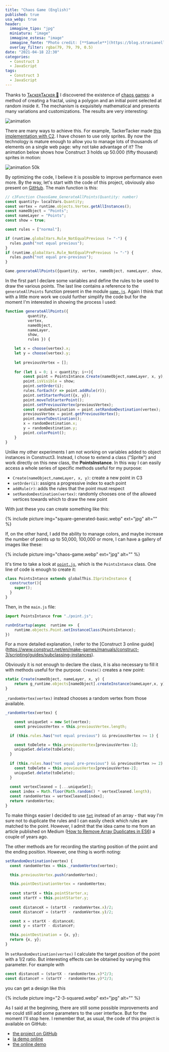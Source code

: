 ```yaml
---
title: "Chaos Game (English)"
published: true
usa_webp: true
header:
  immagine_tipo: "jpg"
  miniatura: "image"
  immagine_estesa: "image"
  immagine_fonte: "Photo credit: [**Samuele**](https://blog.stranianelli.com/)"
  overlay_filter: rgba(79, 79, 79, 0.5)
date: "2021-04-18 22:30"
categories:
  - Construct 3
  - JavaScript
tags:
  - Construct 3
  - JavaScript
---
```


Thanks to [TᴀᴄᴋᴇʀTᴀᴄᴋᴇʀ 🐰](https://twitter.com/2xTacker) I discovered the existence of [chaos games](https://en.wikipedia.org/wiki/Chaos_game): a method of creating a fractal, using a polygon and an initial point selected at random inside it. The mechanism is exquisitely mathematical and presents many variations and customizations. The results are very interesting:

![animation](https://raw.githubusercontent.com/el3um4s/strani-anelli-blog/master/_posts/2021/2021-04-18-chaos-game/animation.gif)

There are many ways to achieve this. For example, TackerTacker made [this implementation with C2](https://chaosgame.netlify.app/). I have chosen to use only sprites. By now the technology is mature enough to allow you to manage lots of thousands of elements on a single web page: why not take advantage of it? The animation below shows how Construct 3 holds up 50.000 (fifty thousand) sprites in motion:

![animation 50k](https://raw.githubusercontent.com/el3um4s/strani-anelli-blog/master/_posts/2021/2021-04-18-chaos-game/chaos-game-test-06-50kpoints.gif)

By optimizing the code, I believe it is possible to improve performance even more. By the way, let's start with the code of this project, obviously also present on [GitHub](https://github.com/el3um4s/construct-demo). The main function is this:

```js
// c3Function ChaosGame_GenerateAllPoints(Quantity: number)
const quantity= localVars.Quantity;
const vertex = runtime.objects.Vertex.getAllInstances();
const nameObject = "Points";
const nameLayer = "Points";
const show = true;

const rules = ["normal"];

if (runtime.globalVars.Rule_NotEqualPrevious != "-") {
  rules.push("not equal previous");
}
if (runtime.globalVars.Rule_NotEqualPrePrevious != "-") {
  rules.push("not equal pre-previous");
}

Game.generateAllPoints({quantity, vertex, nameObject, nameLayer, show, rules});
```
In the first part I declare some variables and define the rules to be used to draw the various points. The last line contains a reference to the `generateAllPoints` function present in the module [`game.js`](https://github.com/el3um4s/construct-demo/blob/master/template/019-chaos-game/source/files/scripts/game.js). Again I think that with a little more work we could further simplify the code but for the moment I'm interested in showing the process I used: 

```js
function generateAllPoints({ 
          quantity,
          vertex, 
          nameObject, 
          nameLayer, 
          show, 
          rules }) {

	let x = choose(vertex).x;
	let y = choose(vertex).y;
	
	let previousVertex = [];
	
	for (let i = 0; i < quantity; i++){
		const point = PointsIntance.Create(nameObject,nameLayer, x, y);
		point.isVisible = show;
		point.setOrder(i);
		rules.forEach(r => point.addRule(r));
		point.setStarterPoint({x, y});
 		point.moveToStarterPoint();
		point.setPreviousVertex(previousVertex);
		const randomDestination = point.setRandomDestination(vertex);
		previousVertex = point.getPreviousVertex();
 		point.moveToDestination();
		x = randomDestination.x;
		y = randomDestination.y;
		point.colorPoint();
	}	
}
```

Unlike my other experiments I am not working on variables added to object instances in Construct3. Instead, I chose to extend a class ("Sprite") and work directly on this new class, the **PointsInstance**. In this way I can easily access a whole series of specific methods useful for my purpose:

- `Create(nameObject,nameLayer, x, y)`: create a new point in C3
- `setOrder(i)`: assigns a progressive index to each point
- `addRule(r)`: adds the rules that the point must respect
- `setRandomDestination(vertex)`: randomly chooses one of the allowed vertices towards which to draw the new point

With just these you can create something like this:

{% include picture img="square-generated-basic.webp" ext="jpg" alt="" %}

If, on the other hand, I add the ability to manage colors, and maybe increase the number of points up to 50,000, 100,000 or more, I can have a gallery of images like these:

{% include picture img="chaos-game.webp" ext="jpg" alt="" %}

It's time to take a look at [`point.js`](https://github.com/el3um4s/construct-demo/blob/master/template/019-chaos-game/source/files/scripts/point.js), which is the `PointsIntance` class. One line of code is enough to create it:

```js
class PointsIntance extends globalThis.ISpriteInstance {
  constructor(){
    super();
  }
}
```

Then, in the `main.js` file:

```js
import PointsIntance from "./point.js";

runOnStartup(async  runtime =>  { 
	runtime.objects.Point.setInstanceClass(PointsIntance);
})
```

For a more detailed explanation, I refer to the [Construct 3 online guide] (https://www.construct.net/en/make-games/manuals/construct-3/scripting/guides/subclassing-instances).

Obviously it is not enough to declare the class, it is also necessary to fill it with methods useful for the purpose. `Create()` creates a new point:

```js
static Create(nameObject, nameLayer, x, y) {
	return g_runtime.objects[nameObject].createInstance(nameLayer,x, y);
}
```

`_randomVertex(vertex)` instead chooses a random vertex from those available.

```js
_randomVertex(vertex) {

	const uniqueSet = new Set(vertex);
	const previousVertex = this.previousVertex.length;

  if (this.rules.has("not equal previous") && previousVertex >= 1) {

    const toDelete = this.previousVertex[previousVertex-1];
    uniqueSet.delete(toDelete);
  }
      
  if (this.rules.has("not equal pre-previous") && previousVertex >= 2) {
    const toDelete = this.previousVertex[previousVertex-2];
    uniqueSet.delete(toDelete);
  }
  
  const vertexCleaned = [...uniqueSet];
  const index = Math.floor(Math.random() * vertexCleaned.length);
  const randomVertex = vertexCleaned[index];
  return randomVertex;
}
```
To make things easier I decided to use [`Set`](https://developer.mozilla.org/en-US/docs/Web/JavaScript/Reference/Global_Objects/Set) instead of an array - that way I'm sure not to duplicate the rules and I can easily check which rules are matched to the point. However, I admit that the idea came to me from an article published on Medium ([How to Remove Array Duplicates in ES6](https://medium.com/dailyjs/how-to-remove-array-duplicates-in-es6-5daa8789641c)) a couple of years ago.

The other methods are for recording the starting position of the point and the ending position. However, one thing is worth noting:

```js
setRandomDestination(vertex) {
  const randomVertex = this._randomVertex(vertex);

  this.previousVertex.push(randomVertex);

  this.pointDestinationVertex = randomVertex;
  
  const startX = this.pointStarter.x;
  const startY = this.pointStarter.y;
  
  const distanceX = (startX - randomVertex.x)/2;
  const distanceY = (startY - randomVertex.y)/2;

  const x = startX - distanceX;
  const y = startY - distanceY;

  this.pointDestination = {x, y};
  return {x, y};
}
```

In `setRandomDestination(vertex)` I calculate the target position of the point with a 1/2 ratio. But interesting effects can be obtained by varying this parameter. For example with

```js
const distanceX = (startX - randomVertex.x)*2/3;
const distanceY = (startY - randomVertex.y)*2/3;
```

you can get a design like this

{% include picture img="2-3-squared.webp" ext="jpg" alt="" %}

As I said at the beginning, there are still some possible improvements and we could still add some parameters to the user interface. But for the moment I'll stop here. I remember that, as usual, the code of this project is available on GitHub:

- [the project on GitHub](https://github.com/el3um4s/construct-demo)
- [la demo online](https://c3demo.stranianelli.com/template/019-chaos-game/demo/)
- [the online demo](https://www.patreon.com/el3um4s)
